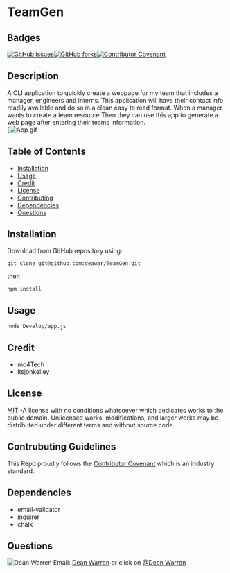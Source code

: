 # TeamGen 
 ## Badges  
[![GitHub issues](https://img.shields.io/github/issues/deawar/TeamGen?style=plastic)](undefined/network)[![GitHub forks](https://img.shields.io/github/forks/deawar/TeamGen?style=plastic)](undefined/network)[![Contributor Covenant](https://img.shields.io/badge/Contributor%20Covenant-v2.0%20adopted-ff69b4.svg?style=plastic)](code_of_conduct.md) 
## Description  
  A CLI application to quickly create a webpage for my team that includes a manager, engineers and interns. This application will have their contact info readily available and do so in a clean easy to read format. When a manager wants to create a team resource Then they can use this app to generate a web page after entering their teams information.  
  [![App gif](https://github.com/deawar/TeamGen/tree/master/Assets/teamGen.gif)

## Table of Contents  
* [Installation](#installation)  
* [Usage](#usage)  
* [Credit](#credit)  
* [License](#license)  
* [Contributing](#contributing)  
* [Dependencies](#dependencies)  
* [Questions](#questions) 
  
## Installation  
Download from GitHub repository using:  
```
git clone git@github.com:deawar/TeamGen.git
``` 
then 
```
npm install
``` 
## Usage  
``` 
node Develop/app.js 
``` 
## Credit  
*  mc4Tech  
*  itsjonkelley  
  
## License  
[MIT](https://github.com/deawar/TeamGen/blob/master/LICENSE) -A license with no conditions whatsoever which dedicates works to the public domain. Unlicensed works, modifications, and larger works may be distributed under different terms and without source code.
  
## Contrubuting Guidelines 
 This Repo proudly follows the [Contributor Covenant](https://www.contributor-covenant.org/) which is an industry standard. 
 
## Dependencies  
* email-validator
* inquirer
* chalk
## Questions 
![Dean Warren](https://avatars3.githubusercontent.com/u/15312495?v=4&s=48)  Email: [Dean Warren](mailto:deawar@gmail.com) or  click on [@Dean Warren](https://github.com/deawar)